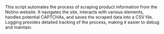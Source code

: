 This script automates the process of scraping product information from the Notino website. It navigates the site, interacts with various elements, handles potential CAPTCHAs, and saves the scraped data into a CSV file. Logging provides detailed tracking of the process, making it easier to debug and maintain.
